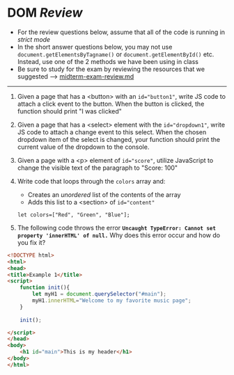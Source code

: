 # DOM *Review*

- For the review questions below, assume that all of the code is running in *strict mode*
- In the short answer questions below, you may not use `document.getElementsByTagname()` or `document.getElementById()` etc. Instead, use one of the 2 methods we have been using in class 
- Be sure to study for the exam by reviewing the resources that we suggested --> [midterm-exam-review.md](./midterm-exam-review.md)

<hr>

1. Given a page that has a &lt;button> with an `id="button1"`, write JS code to attach a click event to the button. When the button is clicked, the function should print "I was clicked"

2. Given a page that has a &lt;select> element with the `id="dropdown1"`, write JS code to attach a change event to this select. When the chosen dropdown item of the select is changed, your function should print the current value of the dropdown to the console.

3. Given a page with a &lt;p> element of `id="score"`, utilize JavaScript to change the visible text of the paragraph to "Score: 100"

4. Write code that loops through the `colors` array and:
    - Creates an *unordered* list of the contents of the array
    - Adds this list to a &lt;section> of `id="content"` 
    
    `let colors=["Red", "Green", "Blue"];`

5. The following code throws the error **`Uncaught TypeError: Cannot set property 'innerHTML' of null.`** Why does this error occur and how do you fix it?

```html
<!DOCTYPE html>
<html>
<head>
<title>Example 1</title>
<script>
	function init(){
		let myH1 = document.querySelector("#main");
		myH1.innerHTML="Welcome to my favorite music page";
	}
	
	init();

</script>
</head>
<body>
	<h1 id="main">This is my header</h1>
</body>
</html>
```
